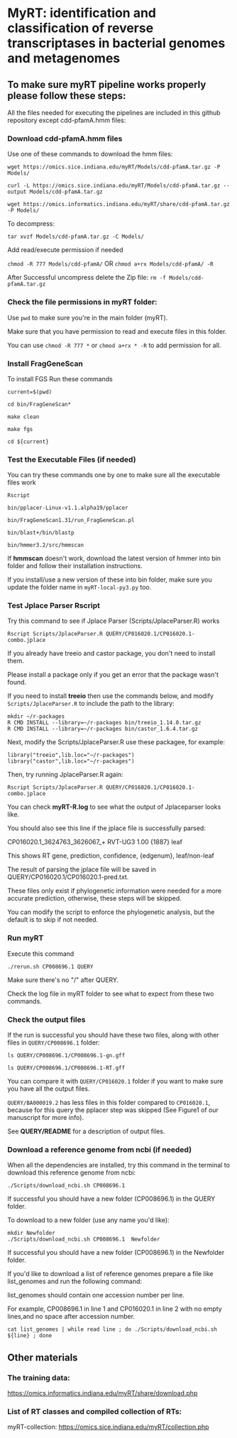 # MyRT: identification and classification of reverse transcriptases in bacterial genomes and metagenomes

## To make sure myRT pipeline works properly please follow these steps: 

All the files needed for executing the pipelines are included in this github repository except cdd-pfamA.hmm files: 

### Download cdd-pfamA.hmm files

Use one of these commands to download the hmm files: 

`wget https://omics.sice.indiana.edu/myRT/Models/cdd-pfamA.tar.gz -P Models/`

`curl -L https://omics.sice.indiana.edu/myRT/Models/cdd-pfamA.tar.gz --output Models/cdd-pfamA.tar.gz`

`wget https://omics.informatics.indiana.edu/myRT/share/cdd-pfamA.tar.gz -P Models/`

To decompress: 

`tar xvzf Models/cdd-pfamA.tar.gz -C Models/`

Add read/execute permission if needed

`chmod -R 777 Models/cdd-pfamA/`  OR  `chmod a+rx Models/cdd-pfamA/ -R`

After Successful uncompress delete the Zip file: `rm -f Models/cdd-pfamA.tar.gz`

### Check the file permissions in myRT folder:

Use `pwd` to make sure you're in the main folder (myRT).

Make sure that you have permission to read and execute files in this folder.

You can use `chmod -R 777 *` or `chmod a+rx * -R` to add permission for all.

### Install FragGeneScan 

To install FGS Run these commands

`current=$(pwd)`

`cd bin/FragGeneScan*`

`make clean`

`make fgs`

`cd ${current}`


### Test the Executable Files (if needed)

You can try these commands one by one to make sure all the executable files work

`Rscript`

`bin/pplacer-Linux-v1.1.alpha19/pplacer`

`bin/FragGeneScan1.31/run_FragGeneScan.pl`

`bin/blast+/bin/blastp`

`bin/hmmer3.2/src/hmmscan`

If **hmmscan** doesn't work, download the latest version of hmmer into bin folder and follow their installation instructions.

If you install/use a new version of these into bin folder, make sure you update the folder name in `myRT-local-py3.py` too.  

### Test Jplace Parser Rscript

Try this command to see if Jplace Parser (Scripts/JplaceParser.R) works 
```
Rscript Scripts/JplaceParser.R QUERY/CP016020.1/CP016020.1-combo.jplace
```

If you already have treeio and castor package, you don't need to install them.

Please install a package only if you get an error that the package wasn't found. 

If you need to install **treeio** then use the commands below, and modify `Scripts/JplaceParser.R` to include the path to the library: 

```
mkdir ~/r-packages
R CMD INSTALL --library=~/r-packages bin/treeio_1.14.0.tar.gz
R CMD INSTALL --library=~/r-packages bin/castor_1.6.4.tar.gz
```

Next, modify the Scripts/JplaceParser.R use these packagee, for example:

```
library("treeio",lib.loc="~/r-packages")
library("castor",lib.loc="~/r-packages")
```

Then, try running JplaceParser.R again: 

`Rscript Scripts/JplaceParser.R QUERY/CP016020.1/CP016020.1-combo.jplace`

You can check **myRT-R.log** to see what the output of Jplaceparser looks like. 

You should also see this line if the jplace file is successfully parsed: 

CP016020.1_3624763_3626067_+ RVT-UG3 1.00 {1887} leaf

This shows 
RT gene, prediction, confidence, {edgenum}, leaf/non-leaf

The result of parsing the jplace file will be saved in QUERY/CP016020.1/CP016020.1-pred.txt. 

These files only exist if phylogenetic information were needed for a more accurate prediction, otherwise, these steps will be skipped.

You can modify the script to enforce the phylogenetic analysis, but the default is to skip if not needed. 

### Run myRT

Execute this command
```
./rerun.sh CP008696.1 QUERY
```

Make sure there's no "/" after QUERY.

Check the log file in myRT folder to see what to expect from these two commands.

### Check the output files
If the run is successful you should have these two files, along with other files in `QUERY/CP008696.1` folder:

```
ls QUERY/CP008696.1/CP008696.1-gn.gff

ls QUERY/CP008696.1/CP008696.1-RT.gff
```

You can compare it with `QUERY/CP016020.1` folder if you want to make sure you have all the output files.

`QUERY/BA000019.2` has less files in this folder compared to `CP016020.1`, because for this query the pplacer step was skipped (See Figure1 of our manuscript for more info).

See **QUERY/README** for a description of output files. 

### Download a reference genome from ncbi (if needed)

When all the dependencies are installed, try this command in the terminal to download this reference genome from ncbi: 

```
./Scripts/download_ncbi.sh CP008696.1
```

If successful you should have a new folder (CP008696.1) in the QUERY folder.

To download to a new folder (use any name you'd like): 

```
mkdir Newfolder
./Scripts/download_ncbi.sh CP008696.1  Newfolder
```

If successful you should have a new folder (CP008696.1) in the Newfolder folder.

If you'd like to download a list of reference genomes prepare a file like list_genomes and run the following command:

list_genomes should contain one accession number per line. 

For example, CP008696.1 in line 1 and CP016020.1 in line 2 with no empty lines,and no space after accession number.

```
cat list_genomes | while read line ; do ./Scripts/download_ncbi.sh ${line} ; done
```

##  Other materials

### The training data:
https://omics.informatics.indiana.edu/myRT/share/download.php

### List of RT classes and compiled collection of RTs: 

myRT-collection:
https://omics.sice.indiana.edu/myRT/collection.php
